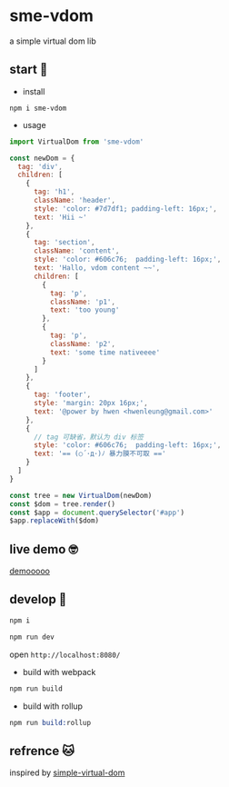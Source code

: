 # sme-vdom

a simple virtual dom lib

## start 👾

- install

`npm i sme-vdom`

- usage

```js
import VirtualDom from 'sme-vdom'

const newDom = {
  tag: 'div',
  children: [
    {
      tag: 'h1',
      className: 'header',
      style: 'color: #7d7df1; padding-left: 16px;',
      text: 'Hii ~'
    },
    {
      tag: 'section',
      className: 'content',
      style: 'color: #606c76;  padding-left: 16px;',
      text: 'Hallo, vdom content ~~',
      children: [
        {
          tag: 'p',
          className: 'p1',
          text: 'too young'
        },
        {
          tag: 'p',
          className: 'p2',
          text: 'some time nativeeee'
        }
      ]
    },
    {
      tag: 'footer',
      style: 'margin: 20px 16px;',
      text: '@power by hwen <hwenleung@gmail.com>'
    },
    {
      // tag 可缺省，默认为 div 标签
      style: 'color: #606c76;  padding-left: 16px;',
      text: '== (○´･д･)ﾉ 暴力膜不可取 =='
    }
  ]
}

const tree = new VirtualDom(newDom)
const $dom = tree.render()
const $app = document.querySelector('#app')
$app.replaceWith($dom)
```

## live demo 🤓

[demooooo](https://sme-fe.github.io/sme-vdom/)

## develop 🤕

```s
npm i
```

```s
npm run dev
```

open `http://localhost:8080/`

- build with webpack

```s
npm run build
```

- build with rollup

```s
npm run build:rollup
```

## refrence 🐱‍

inspired by [simple-virtual-dom](https://github.com/livoras/simple-virtual-dom)

